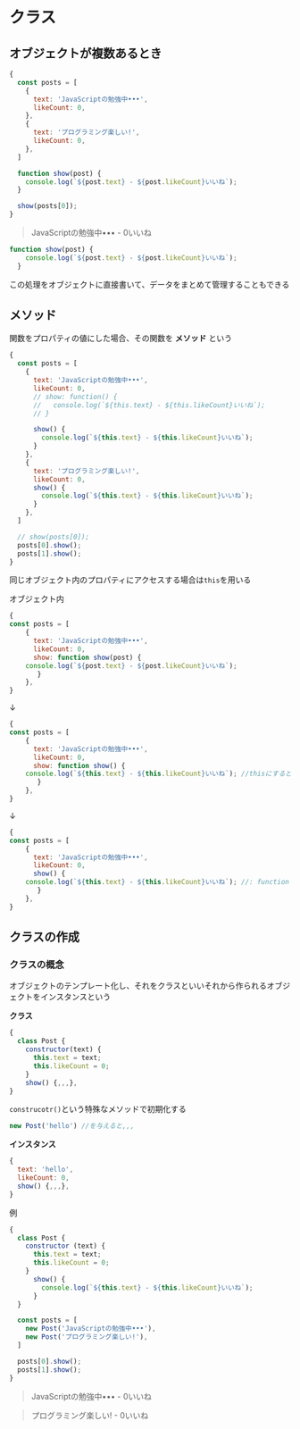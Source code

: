 # クラス

## オブジェクトが複数あるとき
```js:main.js
{
  const posts = [ 
    {
      text: 'JavaScriptの勉強中•••',
      likeCount: 0,
    }, 
    {
      text: 'プログラミング楽しい!',
      likeCount: 0,
    }, 
  ]

  function show(post) {
    console.log(`${post.text} - ${post.likeCount}いいね`); 
  }

  show(posts[0]);
}  
```
>JavaScriptの勉強中••• - 0いいね

```js:main.js
function show(post) {
    console.log(`${post.text} - ${post.likeCount}いいね`); 
  }
```
この処理をオブジェクトに直接書いて、データをまとめて管理することもできる


## メソッド
関数をプロパティの値にした場合、その関数を __メソッド__ という
```js:main.js
{
  const posts = [ 
    {
      text: 'JavaScriptの勉強中•••',
      likeCount: 0,
      // show: function() {
      //   console.log(`${this.text} - ${this.likeCount}いいね`); 
      // }

      show() {
        console.log(`${this.text} - ${this.likeCount}いいね`); 
      }
    }, 
    {
      text: 'プログラミング楽しい!',
      likeCount: 0,
      show() {
        console.log(`${this.text} - ${this.likeCount}いいね`); 
      }
    }, 
  ]

  // show(posts[0]);
  posts[0].show();
  posts[1].show();
}  
```
同じオブジェクト内のプロパティにアクセスする場合は`this`を用いる

オブジェクト内
```js:main.js
{
const posts = [ 
    {
      text: 'JavaScriptの勉強中•••',
      likeCount: 0,
      show: function show(post) {
    console.log(`${post.text} - ${post.likeCount}いいね`); 
       }
    }, 
}
```
↓
```js:main.js
{
const posts = [ 
    {
      text: 'JavaScriptの勉強中•••',
      likeCount: 0,
      show: function show() {
    console.log(`${this.text} - ${this.likeCount}いいね`); //thisにするとpostがなくなる
       }
    }, 
}
```
↓
```js:main.js
{
const posts = [ 
    {
      text: 'JavaScriptの勉強中•••',
      likeCount: 0,
      show() {
    console.log(`${this.text} - ${this.likeCount}いいね`); //: function showを省略可能
       }
    }, 
}
```


## クラスの作成
### クラスの概念
オブジェクトのテンプレート化し、それをクラスといいそれから作られるオブジェクトをインスタンスという

__クラス__
```js:main.js
{
  class Post {
    constructor(text) {
      this.text = text; 
      this.likeCount = 0; 
    }
    show() {,,,}, 
}
```
`construcotr()`という特殊なメソッドで初期化する
```js:main.js
new Post('hello') //を与えると,,,
```

__インスタンス__
```js:main.js
{
  text: 'hello', 
  likeCount: 0, 
  show() {,,,},
}
```



例
```js:main.js
{
  class Post {
    constructor (text) {
      this.text = text; 
      this.likeCount = 0; 
    }
      show() {
        console.log(`${this.text} - ${this.likeCount}いいね`); 
      }
  }

  const posts = [ 
    new Post('JavaScriptの勉強中•••'),
    new Post('プログラミング楽しい!'),
  ]

  posts[0].show();
  posts[1].show();
}  
```
>JavaScriptの勉強中••• - 0いいね

>プログラミング楽しい! - 0いいね
